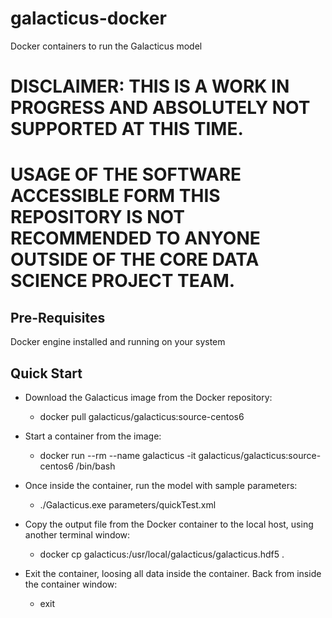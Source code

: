 # galacticus-docker
Docker containers to run the Galacticus model

# DISCLAIMER: THIS IS A WORK IN PROGRESS AND ABSOLUTELY NOT SUPPORTED AT THIS TIME. 
# USAGE OF THE SOFTWARE ACCESSIBLE FORM THIS REPOSITORY IS NOT RECOMMENDED TO ANYONE OUTSIDE OF THE CORE DATA SCIENCE PROJECT TEAM.

## Pre-Requisites

Docker engine installed and running on your system

## Quick Start

* Download the Galacticus image from the Docker repository:
  * docker pull galacticus/galacticus:source-centos6

* Start a container from the image:
  * docker run --rm --name galacticus -it galacticus/galacticus:source-centos6 /bin/bash

* Once inside the container, run the model with sample parameters:
  * ./Galacticus.exe parameters/quickTest.xml

* Copy the output file from the Docker container to the local host, using another terminal window:
  * docker cp galacticus:/usr/local/galacticus/galacticus.hdf5 .

* Exit the container, loosing all data inside the container. Back from inside the container window:
  * exit

